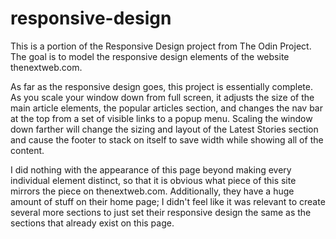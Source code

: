 # responsive-design

This is a portion of the Responsive Design project from The Odin Project. The goal is to model the responsive design elements of the website thenextweb.com.

As far as the responsive design goes, this project is essentially complete. As you scale your window down from full screen, it adjusts the size of the main article elements, the popular articles section, and changes the nav bar at the top from a set of visible links to a popup menu. Scaling the window down farther will change the sizing and layout of the Latest Stories section and cause the footer to stack on itself to save width while showing all of the content.

I did nothing with the appearance of this page beyond making every individual element distinct, so that it is obvious what piece of this site mirrors the piece on thenextweb.com. Additionally, they have a huge amount of stuff on their home page; I didn't feel like it was relevant to create several more sections to just set their responsive design the same as the sections that already exist on this page.
